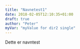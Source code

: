 ```yaml
---
title: "Navnetest1"
date: 2018-02-05T12:10:35+01:00
draft: true
author: "Peter"
myVar: "myValue for dir2 single"
---
```


Dette er navntest
